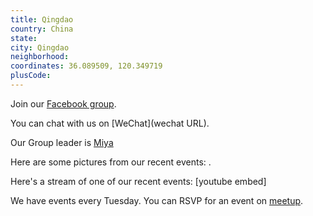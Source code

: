 ```yaml
---
title: Qingdao
country: China
state: 
city: Qingdao
neighborhood: 
coordinates: 36.089509, 120.349719
plusCode:
---
```

Join our [Facebook group](https://www.facebook.com/groups/free.code.camp.Qingdao).

You can chat with us on [WeChat](wechat URL).

Our Group leader is [Miya](freecodecamp.org/miya)

Here are some pictures from our recent events:
![]().

Here's a stream of one of our recent events:
[youtube embed]

We have events every Tuesday. You can RSVP for an event on [meetup](meetupurl).
